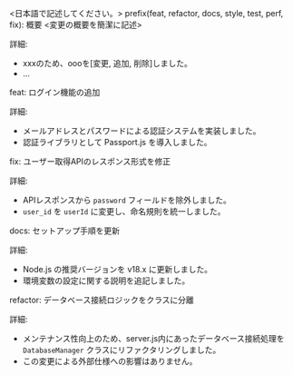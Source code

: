 <日本語で記述してください。>
prefix(feat, refactor, docs, style, test, perf, fix): 概要 <変更の概要を簡潔に記述>

詳細:
<!-- 必要に応じて詳細な説明や背景を以下に箇条書きで記述してください。以下に例を示します。 -->

- xxxのため、oooを[変更, 追加, 削除]しました。
- ...

<!-- 以下コミットメッセージの例 -->
feat: ログイン機能の追加

詳細:

- メールアドレスとパスワードによる認証システムを実装しました。
- 認証ライブラリとして Passport.js を導入しました。

fix: ユーザー取得APIのレスポンス形式を修正

詳細:

- APIレスポンスから `password` フィールドを除外しました。
- `user_id` を `userId` に変更し、命名規則を統一しました。

docs: セットアップ手順を更新

詳細:

- Node.js の推奨バージョンを v18.x に更新しました。
- 環境変数の設定に関する説明を追記しました。

refactor: データベース接続ロジックをクラスに分離

詳細:

- メンテナンス性向上のため、server.js内にあったデータベース接続処理を `DatabaseManager` クラスにリファクタリングしました。
- この変更による外部仕様への影響はありません。